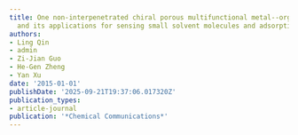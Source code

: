```yaml
---
title: One non-interpenetrated chiral porous multifunctional metal--organic framework
  and its applications for sensing small solvent molecules and adsorption
authors:
- Ling Qin
- admin
- Zi-Jian Guo
- He-Gen Zheng
- Yan Xu
date: '2015-01-01'
publishDate: '2025-09-21T19:37:06.017320Z'
publication_types:
- article-journal
publication: '*Chemical Communications*'
---
```

